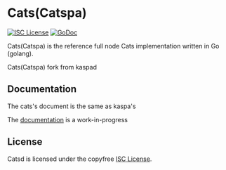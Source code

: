 
Cats(Catspa)
====

[![ISC License](http://img.shields.io/badge/license-ISC-blue.svg)](https://choosealicense.com/licenses/isc/)
[![GoDoc](https://img.shields.io/badge/godoc-reference-blue.svg)](http://godoc.org/github.com/catspa3/catspad)

Cats(Catspa) is the reference full node Cats implementation written in Go (golang).

Cats(Catspa) fork from kaspad

## Documentation

The cats's document is the same as kaspa's

The [documentation](https://github.com/catspa3/docs) is a work-in-progress

## License

Catsd is licensed under the copyfree [ISC License](https://choosealicense.com/licenses/isc/).
